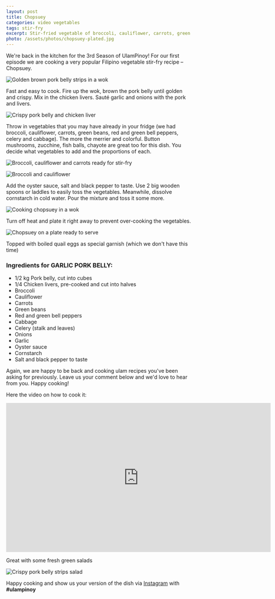 ```yaml
---
layout: post
title: Chopsuey
categories: video vegetables
tags: stir-fry
excerpt: Stir-fried vegetable of broccoli, cauliflower, carrots, green beans, celery, cabbage, onions, garlic with pork belly and chicken liver cooked in oyster sauce
photo: /assets/photos/chopsuey-plated.jpg
---
```


We're back in the kitchen for the 3rd Season of UlamPinoy! For our first episode we are cooking a very popular Filipino vegetable stir-fry recipe – Chopsuey.

![Golden brown pork belly strips in a wok](/assets/photos/saute-pork-belly.jpg)

Fast and easy to cook. Fire up the wok, brown the pork belly until golden and crispy. Mix in the chicken livers. Sauté garlic and onions with the pork and livers.

![Crispy pork belly and chicken liver](/assets/photos/pork-belly-chicken-liver.jpg)

Throw in vegetables that you may have already in your fridge (we had broccoli, cauliflower, carrots, green beans, red and green bell peppers, celery and cabbage). The more the merrier and colorful. Button mushrooms, zucchine, fish balls, chayote are great too for this dish. You decide what vegetables to add and the proportions of each.

![Broccoli, cauliflower and carrots ready for stir-fry](/assets/photos/broccoli-cauliflower-carrots.jpg)

![Broccoli and cauliflower](/assets/photos/broccoli-cauliflower.jpg)

Add the oyster sauce, salt and black pepper to taste. Use 2 big wooden spoons or laddles to easily toss the vegetables. Meanwhile, dissolve cornstarch in cold water. Pour the mixture and toss it some more.

![Cooking chopsuey in a wok](/assets/photos/chopsuey-cooking-wok.jpg)

Turn off heat and plate it right away to prevent over-cooking the vegetables.

![Chopsuey on a plate ready to serve](/assets/photos/chopsuey-plated.jpg)

Topped with boiled quail eggs as special garnish (which we don't have this time)

### Ingredients for GARLIC PORK BELLY:
* 1/2 kg Pork belly, cut into cubes
* 1/4 Chicken livers, pre-cooked and cut into halves
* Broccoli
* Cauliflower
* Carrots
* Green beans
* Red and green bell peppers
* Cabbage
* Celery (stalk and leaves)
* Onions
* Garlic
* Oyster sauce
* Cornstarch
* Salt and black pepper to taste

Again, we are happy to be back and cooking ulam recipes you've been asking for previously. Leave us your comment below and we'd love to hear from you. Happy cooking!

Here the video on how to cook it:

<iframe width="720" height="405" src="https://www.youtube.com/embed/vtYoKYwEInQ?rel=0&amp;controls=0&amp;showinfo=0" frameborder="0" allowfullscreen></iframe>

Great with some fresh green salads

![Crispy pork belly strips salad](/assets/photos/crispy-pork-belly-salad.jpg)

Happy cooking and show us your version of the dish via [Instagram](https://instagram.com/ulampinoy/) with **#ulampinoy**

